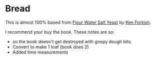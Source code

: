 # Bread

This is almost 100% based from [Flour Water Salt
Yeast](http://amzn.to/2fhky5U) by [Ken
Forkish](https://www.amazon.com/Ken-Forkish/e/B008DI1O60/ref=dp_byline_cont_book_1).

I recommend your buy the book.  These notes are so:

* so the book doesn't get destroyed with goopy
dough bits.
* Convert to make 1 loaf (book does 2)
* Added time measurements


